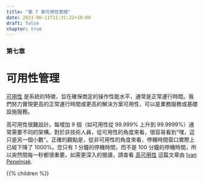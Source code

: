 ```yaml
---
title: "第 7 章可用性管理"
date: 2021-06-11T11:31:22+10:00
draft: false
chapter: true
---
```


### 第七章

# 可用性管理

[可用性](https://en.wikipedia.org/wiki/High_availability) 是系統的特徵，旨在確保商定的操作性能水平，通常是正常運行時間。我們努力實現更高的正常運行時間或更高的解決方案可用性，可以是業務服務或基礎設施服務。

高可用性很難設計。每增加 9 個（如可用性從 99.999% 上升到 99.9999%）通常需要不同的架構。對於非技術人員，從可用性的角度來看，很容易看到“嘿，這只是另一個小數”。正確的觀點是，從非可用性的角度來看，停機時間窗口實際上已經下降了 1000%。您只有 1 分鐘的停機時間，而不是 100 分鐘的停機時間，所以突然間每一秒都很重要。如需更深入的閱讀，請查看 [高可用性](https://blog.ipspace.net/2020/12/50-shades-high-availability.html) 這篇文章由 [Ivan Pepelnjak](https://www.ipspace.net/About_Ivan_Pepelnjak).

{{% children %}}